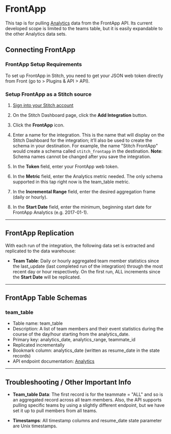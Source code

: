 # FrontApp

This tap is for pulling [Analytics](https://dev.frontapp.com/#analytics) data from the FrontApp API. Its current developed scope is limited to the teams table, but it is easily expandable to the other Analytics data sets.

## Connecting FrontApp

### FrontApp Setup Requirements

To set up FrontApp in Stitch, you need to get your JSON web token directly from Front (go to > Plugins & API > API).

### Setup FrontApp as a Stitch source

1. [Sign into your Stitch account](https://app.stitchdata.com/)

2. On the Stitch Dashboard page, click the **Add Integration** button.

3. Click the **FrontApp** icon.

4. Enter a name for the integration. This is the name that will display on the Stitch Dashboard for the integration; it’ll also be used to create the schema in your destination. For example, the name "Stitch FrontApp" would create a schema called `stitch_frontapp` in the destination. **Note**: Schema names cannot be changed after you save the integration.

5. In the **Token** field, enter your FrontApp web token.

6. In the **Metric** field, enter the Analytics metric needed.  The only schema supported in this tap right now is the team_table metric.

7. In the **Incremental Range** field, enter the desired aggregation frame (daily or hourly).

8. In the **Start Date** field, enter the minimum, beginning start date for FrontApp Analytics (e.g. 2017-01-1).

---

## FrontApp Replication

With each run of the integration, the following data set is extracted and replicated to the data warehouse:

- **Team Table**: Daily or hourly aggregated team member statistics since the last_update (last completed run of the integration) through the most recent day or hour respectively. On the first run, ALL increments since the **Start Date** will be replicated.

---

## FrontApp Table Schemas

### team_table

- Table name: team_table 
- Description: A list of team members and their event statistics during the course of the day/hour starting from the analytics_date.
- Primary key: analytics_date, analytics_range, teammate_id
- Replicated incrementally
- Bookmark column: analytics_date (written as resume_date in the state records)
- API endpoint documentation: [Analytics](https://dev.frontapp.com/#analytics)

---

## Troubleshooting / Other Important Info

- **Team_table Data**: The first record is for the teammate = "ALL" and so is an aggregated record across all team members.  Also, the API supports pulling specific teams by using a slightly different endpoint, but we have set it up to pull members from all teams.

- **Timestamps**: All timestamp columns and resume_date state parameter are Unix timestamps.

